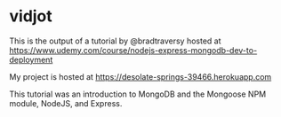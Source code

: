 # vidjot
This is the output of a tutorial by @bradtraversy hosted at https://www.udemy.com/course/nodejs-express-mongodb-dev-to-deployment

My project is hosted at https://desolate-springs-39466.herokuapp.com

This tutorial was an introduction to MongoDB and the Mongoose NPM module, NodeJS, and Express.
